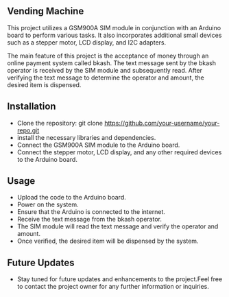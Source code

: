 
## Vending Machine

This project utilizes a GSM900A SIM module in conjunction with an Arduino board to perform various tasks. It also incorporates additional small devices such as a stepper motor, LCD display, and I2C adapters.

The main feature of this project is the acceptance of money through an online payment system called bkash. The text message sent by the bkash operator is received by the SIM module and subsequently read. After verifying the text message to determine the operator and amount, the desired item is dispensed.

## Installation
- Clone the repository: git clone https://github.com/your-username/your-repo.git
- install the necessary libraries and dependencies.
- Connect the GSM900A SIM module to the Arduino board.
- Connect the stepper motor, LCD display, and any other required devices to the Arduino board.
## Usage
- Upload the code to the Arduino board.
- Power on the system.
- Ensure that the Arduino is connected to the internet.
- Receive the text message from the bkash operator.
- The SIM module will read the text message and verify the operator and amount.
- Once verified, the desired item will be dispensed by the system.
## Future Updates
- Stay tuned for future updates and enhancements to the project.Feel free to contact the project owner for any further information or inquiries.
